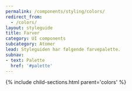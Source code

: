 ```yaml
---
permalink: /components/styling/colors/
redirect_from:
  - /colors/
layout: styleguide
title: Farver
category: UI components
subcategory: Atomer
lead: Styleguiden har følgende farvepalette.
subnav:
- text: Palette
  href: '#palette'
---
```


{% include child-sections.html parent='colors' %}
